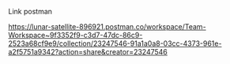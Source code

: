 
Link postman

https://lunar-satellite-896921.postman.co/workspace/Team-Workspace~9f3352f9-c3d7-47dc-86c9-2523a68cf9e9/collection/23247546-91a1a0a8-03cc-4373-961e-a2f5751a9342?action=share&creator=23247546
